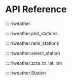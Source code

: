 # API Reference

::: riweather

::: riweather.plot_stations

::: riweather.rank_stations

::: riweather.select_station

::: riweather.zcta_to_lat_lon

::: riweather.Station
